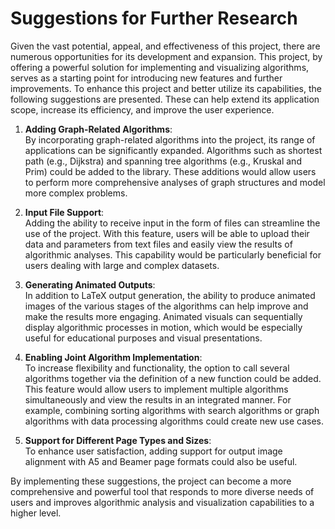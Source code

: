 # Suggestions for Further Research

Given the vast potential, appeal, and effectiveness of this project, there are numerous opportunities for its development and expansion. This project, by offering a powerful solution for implementing and visualizing algorithms, serves as a starting point for introducing new features and further improvements. To enhance this project and better utilize its capabilities, the following suggestions are presented. These can help extend its application scope, increase its efficiency, and improve the user experience.

1. **Adding Graph-Related Algorithms**:  
   By incorporating graph-related algorithms into the project, its range of applications can be significantly expanded. Algorithms such as shortest path (e.g., Dijkstra) and spanning tree algorithms (e.g., Kruskal and Prim) could be added to the library. These additions would allow users to perform more comprehensive analyses of graph structures and model more complex problems.

2. **Input File Support**:  
   Adding the ability to receive input in the form of files can streamline the use of the project. With this feature, users will be able to upload their data and parameters from text files and easily view the results of algorithmic analyses. This capability would be particularly beneficial for users dealing with large and complex datasets.

3. **Generating Animated Outputs**:  
   In addition to LaTeX output generation, the ability to produce animated images of the various stages of the algorithms can help improve and make the results more engaging. Animated visuals can sequentially display algorithmic processes in motion, which would be especially useful for educational purposes and visual presentations.

4. **Enabling Joint Algorithm Implementation**:  
   To increase flexibility and functionality, the option to call several algorithms together via the definition of a new function could be added. This feature would allow users to implement multiple algorithms simultaneously and view the results in an integrated manner. For example, combining sorting algorithms with search algorithms or graph algorithms with data processing algorithms could create new use cases.

5. **Support for Different Page Types and Sizes**:  
   To enhance user satisfaction, adding support for output image alignment with A5 and Beamer page formats could also be useful.

By implementing these suggestions, the project can become a more comprehensive and powerful tool that responds to more diverse needs of users and improves algorithmic analysis and visualization capabilities to a higher level.
